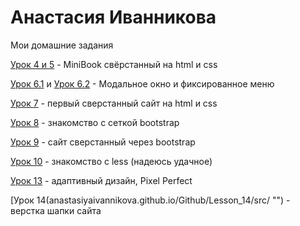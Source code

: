 # Анастасия Иванникова
Мои домашние задания

[Урок 4 и 5](anastasiyaivannikova.github.io/Github/Lesson_4&5/miniBook/src/ "") - MiniBook свёрстанный на html и css

[Урок 6.1](anastasiyaivannikova.github.io/Github/Lesson_6/fixed_menu/src/  "") и [Урок 6.2](anastasiyaivannikova.github.io/Github/Lesson_6/modal/src/ "Описание") - Модальное окно и фиксированное меню

[Урок 7](anastasiyaivannikova.github.io/Github/Lesson_7/my-project/src/ "") - первый сверстанный сайт на html и css

[Урок 8](anastasiyaivannikova.github.io/Github/Lesson_8/my-project-bootstrap/src/ "") - знакомство с сеткой bootstrap

[Урок 9](anastasiyaivannikova.github.io/Github/Lesson_9/my-project-bootstrap-adaptiv/src/ "") - сайт сверстанный через bootstrap

[Урок 10](anastasiyaivannikova.github.io/Github/Lesson_10/less/ "Папки css и less") - знакомство с less (надеюсь удачное)

[Урок 13](anastasiyaivannikova.github.io/Github/Lesson_13/src/ "") - адаптивный дизайн, Pixel Perfect

[Урок 14(anastasiyaivannikova.github.io/Github/Lesson_14/src/ "") - верстка шапки сайта
    
